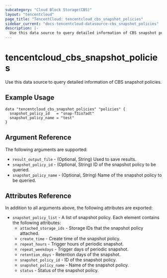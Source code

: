 ```yaml
---
subcategory: "Cloud Block Storage(CBS)"
layout: "tencentcloud"
page_title: "TencentCloud: tencentcloud_cbs_snapshot_policies"
sidebar_current: "docs-tencentcloud-datasource-cbs_snapshot_policies"
description: |-
  Use this data source to query detailed information of CBS snapshot policies.
---
```


# tencentcloud_cbs_snapshot_policies

Use this data source to query detailed information of CBS snapshot policies.

## Example Usage

```hcl
data "tencentcloud_cbs_snapshot_policies" "policies" {
  snapshot_policy_id   = "snap-f3io7adt"
  snapshot_policy_name = "test"
}
```

## Argument Reference

The following arguments are supported:

* `result_output_file` - (Optional, String) Used to save results.
* `snapshot_policy_id` - (Optional, String) ID of the snapshot policy to be queried.
* `snapshot_policy_name` - (Optional, String) Name of the snapshot policy to be queried.

## Attributes Reference

In addition to all arguments above, the following attributes are exported:

* `snapshot_policy_list` - A list of snapshot policy. Each element contains the following attributes:
  * `attached_storage_ids` - Storage IDs that the snapshot policy attached.
  * `create_time` - Create time of the snapshot policy.
  * `repeat_hours` - Trigger hours of periodic snapshot.
  * `repeat_weekdays` - Trigger days of periodic snapshot.
  * `retention_days` - Retention days of the snapshot.
  * `snapshot_policy_id` - ID of the snapshot policy.
  * `snapshot_policy_name` - Name of the snapshot policy.
  * `status` - Status of the snapshot policy.


